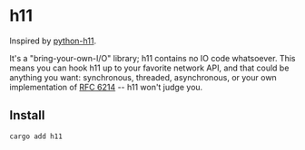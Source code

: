 # h11

Inspired by [python-h11](https://github.com/python-hyper/h11).

It's a "bring-your-own-I/O" library; h11 contains no IO code whatsoever. This means you can hook h11 up to your favorite network API, and that could be anything you want: synchronous, threaded, asynchronous, or your own implementation of [RFC 6214](https://tools.ietf.org/html/rfc6214) -- h11 won't judge you.

## Install

```bash
cargo add h11
```
